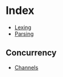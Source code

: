 # Index

- [Lexing](lexmachine)
- [Parsing](lexmachine)

## Concurrency

- [Channels](https://go101.org/article/channel.html)
